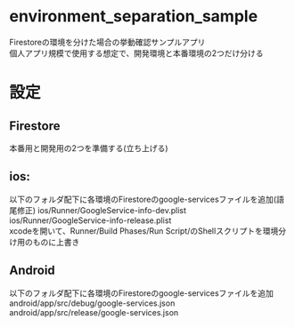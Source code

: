# environment_separation_sample
Firestoreの環境を分けた場合の挙動確認サンプルアプリ  
個人アプリ規模で使用する想定で、開発環境と本番環境の2つだけ分ける

# 設定
## Firestore
本番用と開発用の2つを準備する(立ち上げる)

## ios: 
以下のフォルダ配下に各環境のFirestoreのgoogle-servicesファイルを追加(語尾修正)
ios/Runner/GoogleService-info-dev.plist  
ios/Runner/GoogleService-info-release.plist  
xcodeを開いて、Runner/Build Phases/Run Script/のShellスクリプトを環境分け用のものに上書き  

## Android
以下のフォルダ配下に各環境のFirestoreのgoogle-servicesファイルを追加  
android/app/src/debug/google-services.json  
android/app/src/release/google-services.json  
